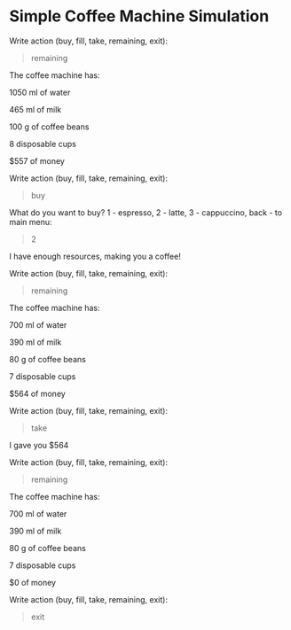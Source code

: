 <h1> Simple Coffee Machine Simulation </h1>

Write action (buy, fill, take, remaining, exit):
> remaining

The coffee machine has:

1050 ml of water

465 ml of milk

100 g of coffee beans

8 disposable cups

$557 of money

Write action (buy, fill, take, remaining, exit):
> buy

What do you want to buy? 1 - espresso, 2 - latte, 3 - cappuccino, back - to main menu:
> 2

I have enough resources, making you a coffee!

Write action (buy, fill, take, remaining, exit):
> remaining

The coffee machine has:

700 ml of water

390 ml of milk

80 g of coffee beans

7 disposable cups

$564 of money

Write action (buy, fill, take, remaining, exit):
> take

I gave you $564

Write action (buy, fill, take, remaining, exit):
> remaining

The coffee machine has:

700 ml of water

390 ml of milk

80 g of coffee beans

7 disposable cups

$0 of money

Write action (buy, fill, take, remaining, exit):
> exit
